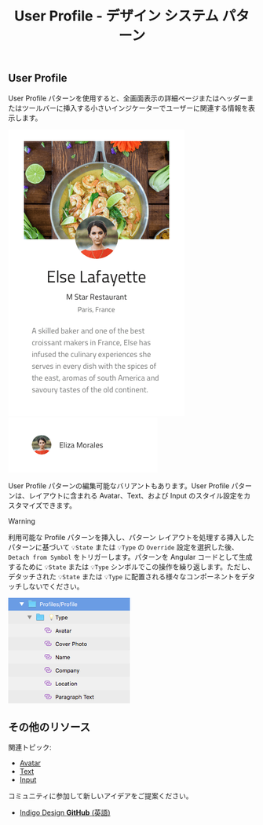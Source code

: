 ﻿---
title: User Profile - デザイン システム パターン
_description: User Profile パターン シンボルは名前、属性、連絡先の情報などのユーザーに関連する情報を表示するコンポーネントを組み合わせます。
_keywords: デザイン システム, Sketch, Ignite UI for Angular, パターン, UI ライブラリ, ウィジェット
_language: ja
---

## User Profile

User Profile パターンを使用すると、全画面表示の詳細ページまたはヘッダーまたはツールバーに挿入する小さいインジケーターでユーザーに関連する情報を表示します。

<img src="../images/profile_demo.png" srcset="../images/profile_demo@2x.png 2x" />
<img src="../images/profile_small.png" srcset="../images/profile_small@2x.png 2x" />

User Profile パターンの編集可能なバリアントもあります。User Profile パターンは、レイアウトに含まれる Avatar、Text、および Input のスタイル設定をカスタマイズできます。

> [!WARNING]
> 利用可能な Profile パターンを挿入し、パターン レイアウトを処理する挿入したパターンに基づいて `💡State` または `💡Type` の `Override` 設定を選択した後、`Detach from Symbol` をトリガーします。パターンを Angular コードとして生成するために `💡State` または `💡Type` シンボルでこの操作を繰り返します。ただし、デタッチされた `💡State` または `💡Type` に配置される様々なコンポーネントをデタッチしないでください。

<img src="../images/profile_detach.png" />

## その他のリソース

関連トピック:

- [Avatar](avatar.md)
- [Text](text.md)
- [Input](input.md)
  <div class="divider--half"></div>

コミュニティに参加して新しいアイデアをご提案ください。

- [Indigo Design **GitHub** (英語)](https://github.com/IgniteUI/design-system-docfx)
